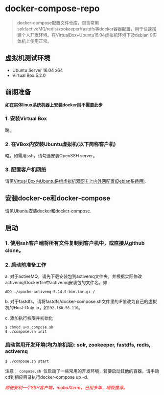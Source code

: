 # docker-compose-repo

>docker-compose配置文件仓库，包含常用solr/activeMQ/redis/zookeeper/fastdfs等docker容器配置，用于快速搭建个人开发环境。在VirtualBox+Ubuntu16.04虚拟机环境下及debian 9实体机上使用正常。

## 虚拟机测试环境
* Ubuntu Server 16.04 x64
* Virtual Box 5.2.0

## 前期准备
**如在实体linux系统机器上安装docker则不需要此步**
### 1. 安装Virtual Box
略。
### 2. 在VBox内安装Ubuntu虚拟机(以下简称客户机)
略。如需用ssh，请勾选安装OpenSSH server。
### 3. 配置客户机网络
请见[Virtual Box内Ubuntu系统虚拟机双网卡上内外网配置(Debian系适用)](https://www.youngcoding.top/linux/77.html).

## 安装docker-ce和docker-compose
请见[Ubuntu安装docker和docker-compose](https://www.youngcoding.top/linux/76.html).

## 启动

### 1. 使用ssh客户端将所有文件复制到客户机中，或直接从github clone。

### 2. 启动前准备工作

a. 对于activeMQ，请先下载安装包到activemq文件夹，并根据实际修改activemq/Dockerfile中activemq安装包的文件名。如
```
ADD ./apache-activemq-5.14.5-bin.tar.gz /
```
b. 对于fastdfs，请将fastdfs/docker-compose.sh文件里的IP值改为自己的虚拟机的Host-Only ip，如`192.168.56.110`。

c. 添加执行权限并初始化
```
$ chmod u+x compose.sh
$ ./compose.sh init
```

### 启动常用开发环境(均为单机版): solr, zookeeper, fastdfs, redis, activemq
```
$ ./compose.sh start
```

注意：
`compose.sh `仅启动了一些常用的开发环境，若要启动其他的容器，请手动cd到相应目录执行docker-compose up -d.

<em style='color:red'>顺便安利一个SSH客户端，mobaXterm，已用多年，墙裂推荐。</em>
